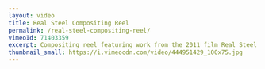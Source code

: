 ```yaml
---
layout: video
title: Real Steel Compositing Reel
permalink: /real-steel-compositing-reel/
vimeoId: 71403359
excerpt: Compositing reel featuring work from the 2011 film Real Steel.  I was a Compositor at Digital Domain.
thumbnail_small: https://i.vimeocdn.com/video/444951429_100x75.jpg
---
```

